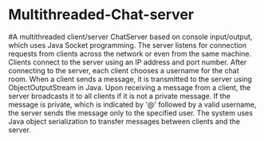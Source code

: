 # Multithreaded-Chat-server
#A multithreaded client/server ChatServer based on console input/output, which uses Java Socket programming. The server listens for connection requests from clients across the network or even from the same machine. Clients connect to the server using an IP address and port number. After connecting to the server, each client chooses a username for the chat room. When a client sends a message, it is transmitted to the server using ObjectOutputStream in Java. Upon receiving a message from a client, the server broadcasts it to all clients if it is not a private message. If the message is private, which is indicated by '@' followed by a valid username, the server sends the message only to the specified user. The system uses Java object serialization to transfer messages between clients and the server.
